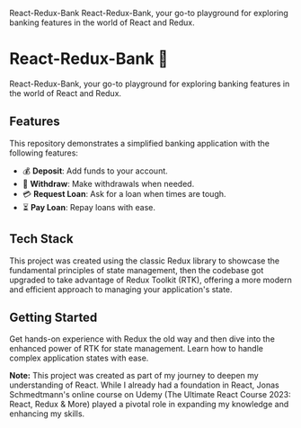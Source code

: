 React-Redux-Bank
React-Redux-Bank, your go-to playground for exploring banking features in the world of React and Redux.

# React-Redux-Bank 🏦

React-Redux-Bank, your go-to playground for exploring banking features in the world of React and Redux.

## Features

This repository demonstrates a simplified banking application with the following features:

- 💰 **Deposit**: Add funds to your account.
- 💸 **Withdraw**: Make withdrawals when needed.
- 💳 **Request Loan**: Ask for a loan when times are tough.
- ⏳ **Pay Loan**: Repay loans with ease.

## Tech Stack

This project was created using the classic Redux library to showcase the fundamental principles of state management, then the codebase got upgraded to take advantage of Redux Toolkit (RTK), offering a more modern and efficient approach to managing your application's state.

## Getting Started

Get hands-on experience with Redux the old way and then dive into the enhanced power of RTK for state management. Learn how to handle complex application states with ease.

**Note:** This project was created as part of my journey to deepen my understanding of React. While I already had a foundation in React, Jonas Schmedtmann's online course on Udemy (The Ultimate React Course 2023: React, Redux & More) played a pivotal role in expanding my knowledge and enhancing my skills.
